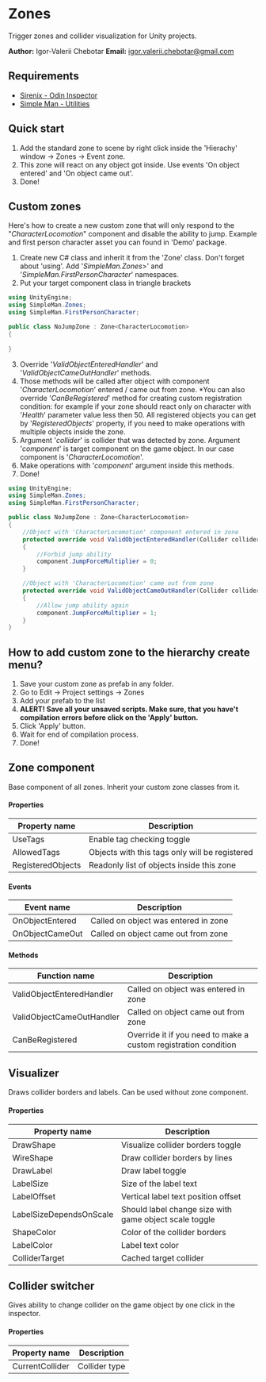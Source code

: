 # Zones
Trigger zones and collider visualization for Unity projects.

**Author:** Igor-Valerii Chebotar
**Email:**  igor.valerii.chebotar@gmail.com


## Requirements
* [Sirenix - Odin Inspector](https://assetstore.unity.com/packages/tools/utilities/odin-inspector-and-serializer-89041#description "* Sirenix - Odin Inspector")
* [Simple Man - Utilities](https://github.com/IgorChebotar/Utilities)

## Quick start
1. Add the standard zone to scene by right click inside the 'Hierachy' window -> Zones -> Event zone.
2. This zone will react on any object got inside. Use events 'On object entered' and 'On object came out'. 
3. Done! 

## Custom zones
Here's how to create a new custom zone that will only respond to the "_CharacterLocomotion_" component and disable the ability to jump. Example and first person character asset you can found in 'Demo' package.
1. Create new C# class and inherit it from the 'Zone' class. Don't forget about 'using'. Add '_SimpleMan.Zones_>' and '_SimpleMan.FirstPersonCharacter_' namespaces.
2. Put your target component class in triangle brackets
```C#
using UnityEngine;
using SimpleMan.Zones;
using SimpleMan.FirstPersonCharacter;

public class NoJumpZone : Zone<CharacterLocomotion>
{
    
}
```

3. Override '_ValidObjectEnteredHandler_' and '_ValidObjectCameOutHandler_' methods.
4. Those methods will be called after object with component '_CharacterLocomotion_'  entered / came out from zone. *You can also override '_CanBeRegistered_' method for creating custom registration condition: for example if your zone should react only on character with '_Health_' parameter value less then 50. All registered objects you can get by '_RegisteredObjects_' property, if you need to make operations with multiple objects inside the zone.
5. Argument '_collider_' is collider that was detected by zone. Argument '_component_' is target component on the game object. In our case component is '_CharacterLocomotion_'. 
6. Make operations with '_component_' argument inside this methods.
7. Done!

```C#
using UnityEngine;
using SimpleMan.Zones;
using SimpleMan.FirstPersonCharacter;

public class NoJumpZone : Zone<CharacterLocomotion>
{
    //Object with 'CharacterLocomotion' component entered in zone
    protected override void ValidObjectEnteredHandler(Collider collider, CharacterLocomotion component)
    {
        //Forbid jump ability
        component.JumpForceMultiplier = 0;
    }

    //Object with 'CharacterLocomotion' came out from zone
    protected override void ValidObjectCameOutHandler(Collider collider, CharacterLocomotion component)
    {
        //Allow jump ability again
        component.JumpForceMultiplier = 1;
    }
}
```

## How to add custom zone to the hierarchy create menu? 
1. Save your custom zone as prefab in any folder.
2. Go to Edit -> Project settings -> Zones
3. Add your prefab to the list
4. **ALERT! Save all your unsaved scripts. Make sure, that you have't compilation errors before click on the 'Apply' button.** 
5. Click 'Apply' button.
6. Wait for end of compilation process.
7. Done! 


## Zone<T> component
Base component of all zones. Inherit your custom zone classes from it.

#### Properties
| Property name | Description                    |
| ------------- | ------------------------------ |
| UseTags |   Enable tag checking toggle     |
| AllowedTags |   Objects with this tags only will be registered|
| RegisteredObjects | Readonly list of objects inside this zone|

#### Events
| Event name | Description                    |
| ------------- | ------------------------------ |
| OnObjectEntered |Called on object was entered in zone|
| OnObjectCameOut |Called on object came out from zone|

#### Methods
| Function name | Description                    |
| ------------- | ------------------------------ |
| ValidObjectEnteredHandler |Called on object was entered in zone|
| ValidObjectCameOutHandler |Called on object came out from zone|
| CanBeRegistered |Override it if you need to make a custom registration condition|

## Visualizer
Draws collider borders and labels. Can be used without zone component.

#### Properties
| Property name | Description                    |
| ------------- | ------------------------------ |
| DrawShape |Visualize collider borders toggle|
| WireShape |Draw collider borders by lines|
| DrawLabel |Draw label toggle|
| LabelSize |Size of the label text|
| LabelOffset |Vertical label text position offset|
| LabelSizeDependsOnScale |Should label change size with game object scale toggle|
| ShapeColor |Color of the collider borders|
| LabelColor |Label text color|
| ColliderTarget |Cached target collider|

## Collider switcher
Gives ability to change collider on the game object by one click in the inspector.

#### Properties
| Property name | Description                    |
| ------------- | ------------------------------ |
| CurrentCollider |Collider type|

